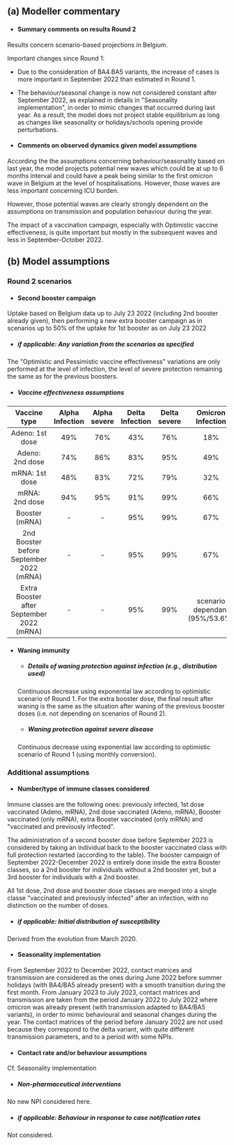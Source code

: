 ## (a) Modeller commentary

- #### Summary comments on results Round 2

Results concern scenario-based projections in Belgium.

Important changes since Round 1:
- Due to the consideration of BA4.BA5 variants, the increase of cases is more important in September 2022 than estimated in Round 1.
- The behaviour/seasonal change is now not considered constant after September 2022, as explained in details in "Seasonality implementation", in order to mimic changes that occurred during last year. As a result, the model does not project stable equilibrium as long as changes like seasonality or holidays/schools opening provide perturbations.

- #### Comments on observed dynamics given model assumptions

According the the assumptions concerning behaviour/seasonality based on last year, the model projects potential new waves which could be at up to 6 months interval and could have a peak being similar to the first omicron wave in Belgium at the level of hospitalisations. However, those waves are less important concerning ICU burden.

However, those potential waves are clearly strongly dependent on the assumptions on transmission and population behaviour during the year.

The impact of a vaccination campaign, especially with Optimistic vaccine effectiveness, is quite important but mostly in the subsequent waves and less in September-October 2022.

## (b) Model assumptions

### Round 2 scenarios

- #### Second booster campaign

Uptake based on Belgium data up to July 23 2022 (including 2nd booster already given), then performing a new extra booster campaign as in scenarios up to 50% of the uptake for 1st booster as on July 23 2022

   - ##### _if applicable:_ Any variation from the scenarios as specified
   
   The "Optimistic and Pessimistic vaccine effectiveness" variations are only performed at the level of infection, the level of severe protection remaining the same as for the previous boosters.

   - ##### Vaccine effectiveness assumptions

Vaccine type | Alpha Infection | Alpha severe | Delta Infection | Delta severe | Omicron Infection | Omicron severe
:---: | :---: | :---: | :---: | :---: | :---: | :---: | 
Adeno: 1st dose | 49% | 76% | 43% | 76% | 18% | 65%
Adeno: 2nd dose | 74% | 86% | 83% | 95% | 49% | 81%
mRNA: 1st dose | 48% | 83% | 72% | 79% | 32% |65%
mRNA: 2nd dose | 94% | 95% | 91% | 99% | 66% | 81%
Booster (mRNA) | - | - | 95% | 99% | 67% | 90%
2nd Booster before September 2022 (mRNA) | - | - | 95% | 99% | 67% | 90%
Extra Booster after September 2022 (mRNA)  | - | - | 95% | 99% | scenario dependant (95%/53.6%) | 90%

- #### Waning immunity 

   - ##### Details of waning protection against infection (e.g., distribution used)
   
   Continuous decrease using exponential law according to optimistic scenario of Round 1. For the extra booster dose, the final result after waning is the same as the situation after waning of the previous booster doses (i.e. not depending on scenarios of Round 2).
   
   - ##### Waning protection against severe disease
   
    Continuous decrease using exponential law according to optimistic scenario of Round 1 (using monthly conversion).

### Additional assumptions

- #### Number/type of immune classes considered

Immune classes are the following ones: previously infected, 1st dose vaccinated (Adeno, mRNA), 2nd dose vaccinated (Adeno, mRNA), Booster vaccinated (only mRNA), extra Booster vaccinated (only mRNA) and "vaccinated and previously infected".

The administration of a second booster dose before September 2023 is considered by taking an individual back to the booster vaccinated class with full protection restarted (according to the table). The booster campaign of September 2022-December 2022 is entirely done inside the extra Booster classes, so a 2nd booster for individuals without a 2nd booster yet, but a 3rd booster for individuals with a 2nd booster.

All 1st dose, 2nd dose and booster dose classes are merged into a single classe "vaccinated and previously infected" after an infection, with no distinction on the number of doses.

   - ##### _if applicable:_ Initial distribution of susceptibility

Derived from the evolution from March 2020.

- #### Seasonality implementation

From September 2022 to December 2022, contact matrices and transmission are considered as the ones during June 2022 before summer holidays (with BA4/BA5 already present) with a smooth transition during the first month. From January 2023 to July 2023, contact matrices and transmission are taken from the period January 2022 to July 2022 where omicron was already present (with transmission adapted to BA4/BA5 variants), in order to mimic behavioural and seasonal changes during the year. The contact matrices of the period before January 2022 are not used because they correspond to the delta variant, with quite different transmission parameters, and to a period with some NPIs.

- #### Contact rate and/or behaviour assumptions

Cf. Seasonality implementation

   - ##### Non-pharmaceutical interventions
   
   No new NPI considered here.

   - ##### _if applicable:_ Behaviour in response to case notification rates
   
   Not considered.
